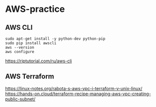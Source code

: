 # AWS-practice

## AWS CLI
```
sudo apt-get install -y python-dev python-pip
sudo pip install awscli
aws --version
aws configure
```
https://riptutorial.com/ru/aws-cli
## AWS Terraform
https://linux-notes.org/rabota-s-aws-vpc-i-terraform-v-unix-linux/
https://hands-on.cloud/terraform-recipe-managing-aws-vpc-creating-public-subnet/
